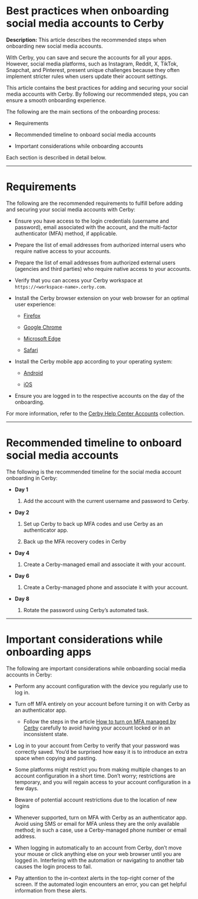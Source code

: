 # Best practices when onboarding social media accounts to Cerby

**Description:** This article describes the recommended steps when onboarding new social media accounts.

With Cerby, you can save and secure the accounts for all your apps. However,
social media platforms, such as Instagram, Reddit, X, TikTok, Snapchat, and
Pinterest, present unique challenges because they often implement stricter
rules when users update their account settings.

This article contains the best practices for adding and securing your social
media accounts with Cerby. By following our recommended steps, you can ensure
a smooth onboarding experience.

The following are the main sections of the onboarding process:

  * Requirements

  * Recommended timeline to onboard social media accounts

  * Important considerations while onboarding accounts

Each section is described in detail below.

* * *

# **Requirements**

The following are the recommended requirements to fulfill before adding and
securing your social media accounts with Cerby:

  * Ensure you have access to the login credentials (username and password), email associated with the account, and the multi-factor authenticator (MFA) method, if applicable.

  * Prepare the list of email addresses from authorized internal users who require native access to your accounts.

  * Prepare the list of email addresses from authorized external users (agencies and third parties) who require native access to your accounts.

  * Verify that you can access your Cerby workspace at `https://<workspace-name>.cerby.com​`.

  * Install the Cerby browser extension on your web browser for an optimal user experience:

    * [Firefox](https://addons.mozilla.org/en-US/firefox/addon/cerby-s-browser-extension/)

    * [Google Chrome](https://chrome.google.com/webstore/detail/cerbys-browser-extension/clccplmaaeihbagbefjinmclielobnkb)

    * [Microsoft Edge](https://microsoftedge.microsoft.com/addons/detail/cerbys-browser-extension/bbaiiaogfdgpbapebajffliefkfipoif)

    * [Safari](https://apps.apple.com/mx/app/cerby-web-extension/id1581820030?l=en&mt=12)

  * Install the Cerby mobile app according to your operating system:

    * [Android](https://play.google.com/store/apps/details?id=com.cerby)

    * [iOS](https://apps.apple.com/co/app/cerby/id1533747684)

  * Ensure you are logged in to the respective accounts on the day of the onboarding.

For more information, refer to the [Cerby Help Center
Accounts](https://help.cerby.com/en/collections/5819904-accounts) collection.

* * *

# **Recommended timeline to onboard social media accounts**

The following is the recommended timeline for the social media account
onboarding in Cerby:

  * **Day 1**

    1. Add the account with the current username and password to Cerby.

  * **Day 2**

    1. Set up Cerby to back up MFA codes and use Cerby as an authenticator app. 

    2. Back up the MFA recovery codes in Cerby

  * **Day 4**

    1. Create a Cerby-managed email and associate it with your account.

  * **Day 6**

    1. Create a Cerby-managed phone and associate it with your account.

  * **Day 8**

    1. Rotate the password using Cerby’s automated task.

* * *

# **Important considerations while onboarding apps**

The following are important considerations while onboarding social media
accounts in Cerby:

  * Perform any account configuration with the device you regularly use to log in.

  * Turn off MFA entirely on your account before turning it on with Cerby as an authenticator app.

    * Follow the steps in the article [How to turn on MFA managed by Cerby](https://help.cerby.com/en/articles/8429534-how-to-turn-on-2fa-managed-by-cerby) carefully to avoid having your account locked or in an inconsistent state.

  * Log in to your account from Cerby to verify that your password was correctly saved. You’d be surprised how easy it is to introduce an extra space when copying and pasting.

  * Some platforms might restrict you from making multiple changes to an account configuration in a short time. Don’t worry; restrictions are temporary, and you will regain access to your account configuration in a few days.

  * Beware of potential account restrictions due to the location of new logins

  * Whenever supported, turn on MFA with Cerby as an authenticator app. Avoid using SMS or email for MFA unless they are the only available method; in such a case, use a Cerby-managed phone number or email address.

  * When logging in automatically to an account from Cerby, don’t move your mouse or click anything else on your web browser until you are logged in. Interfering with the automation or navigating to another tab causes the login process to fail.

  * Pay attention to the in-context alerts in the top-right corner of the screen. If the automated login encounters an error, you can get helpful information from these alerts.

